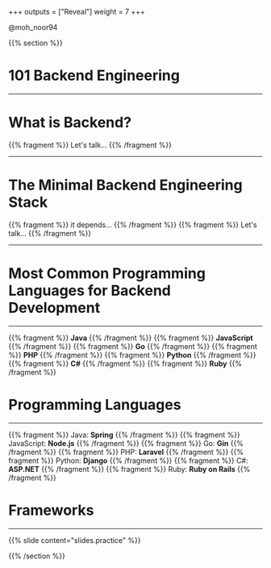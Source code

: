 +++
outputs = ["Reveal"]
weight = 7
+++


<p class="twitter">@moh_noor94</p>

{{% section %}}

# 101 Backend Engineering

---

# What is Backend?

{{% fragment %}} Let's talk... {{% /fragment %}}

---

#  The Minimal Backend Engineering Stack
{{% fragment %}} it depends... {{% /fragment %}}
{{% fragment %}} Let's talk... {{% /fragment %}}

---

# Most Common Programming Languages for Backend Development

---

{{% fragment %}} **Java** {{% /fragment %}}
{{% fragment %}} **JavaScript** {{% /fragment %}}
{{% fragment %}} **Go** {{% /fragment %}}
{{% fragment %}} **PHP** {{% /fragment %}}
{{% fragment %}} **Python** {{% /fragment %}}
{{% fragment %}} **C#** {{% /fragment %}}
{{% fragment %}} **Ruby** {{% /fragment %}}

# Programming Languages

---

{{% fragment %}} Java: **Spring** {{% /fragment %}}
{{% fragment %}} JavaScript: **Node.js** {{% /fragment %}}
{{% fragment %}} Go: **Gin** {{% /fragment %}}
{{% fragment %}} PHP: **Laravel** {{% /fragment %}}
{{% fragment %}} Python: **Django** {{% /fragment %}}
{{% fragment %}} C#: **ASP.NET** {{% /fragment %}}
{{% fragment %}} Ruby: **Ruby on Rails** {{% /fragment %}}


# Frameworks

---

{{% slide content="slides.practice" %}}


{{% /section %}}
